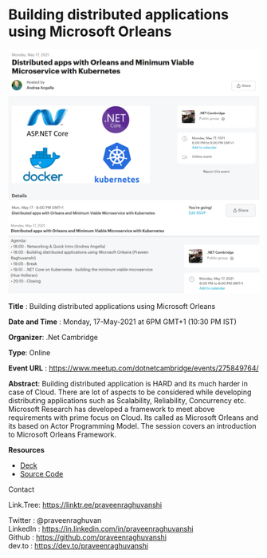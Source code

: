 # Building distributed applications using Microsoft Orleans



<img src=".\assets\meetup-session-page.png" alt="Meetup Banner" style="zoom:80%;" />

<img src=".\assets\meetup-session-agenda.png" alt="Meetup Agenda" style="zoom:80%;" />

**Title** : Building distributed applications using Microsoft Orleans

**Date and Time** : Monday, 17-May-2021 at 6PM GMT+1 (10:30 PM IST)

**Organizer**: .Net Cambridge

**Type**: Online

**Event URL** : https://www.meetup.com/dotnetcambridge/events/275849764/

**Abstract**: Building distributed application is HARD and its much harder in case of Cloud. There are lot of aspects to be considered while developing distributing applications such as Scalability, Reliability, Concurrency etc. Microsoft Research has developed a framework to meet above requirements with prime focus on Cloud. Its called as Microsoft Orleans and its based on Actor Programming Model. The session covers an introduction to Microsoft Orleans Framework.

**Resources**

- [Deck](https://github.com/praveenraghuvanshi/tech-sessions/blob/master/17052021-MS-Orleans-dotnet-cambridge/ms-orleans.pdf)
- [Source Code](https://github.com/praveenraghuvanshi/tech-sessions/tree/master/17052021-MS-Orleans-dotnet-cambridge/src/OrleansDemos)

Contact

Link.Tree: [https://](https://linktr.ee/praveenraghuvanshi)[linktr.ee/praveenraghuvanshi](https://linktr.ee/praveenraghuvanshi)

Twitter : @praveenraghuvan\
LinkedIn : https://in.linkedin.com/in/praveenraghuvanshi \
Github : https://github.com/praveenraghuvanshi \
dev.to : https://dev.to/praveenraghuvanshi

